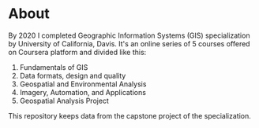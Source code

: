 # About

By 2020 I completed Geographic Information Systems (GIS) specialization by University of California, Davis. It's an online series of 5 courses offered on Coursera platform and divided like this:

1. Fundamentals of GIS
2. Data formats, design and quality
3. Geospatial and Environmental Analysis
4. Imagery, Automation, and Applications
5. Geospatial Analysis Project

This repository keeps data from the capstone project of the specialization.

<!-- # Project

Assessment of environmental fragility in the Tramandaí River basin, RS, Brazil

## Introduction

...

## Data sources

...

## Methods

...

## Results

... -->

